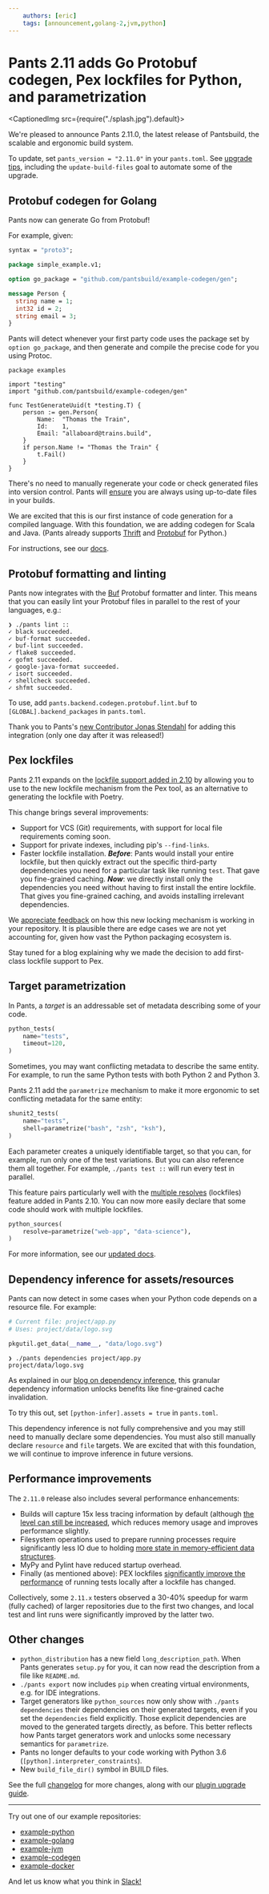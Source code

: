 ```yaml
---
    authors: [eric]
    tags: [announcement,golang-2,jvm,python]
---
```


# Pants 2.11 adds Go Protobuf codegen, Pex lockfiles for Python, and parametrization

<CaptionedImg src={require("./splash.jpg").default}></CaptionedImg>

<!--truncate-->

We're pleased to announce Pants 2.11.0, the latest release of Pantsbuild, the scalable and ergonomic build system.

To update, set `pants_version = "2.11.0"` in your `pants.toml`. See [upgrade tips](https://www.pantsbuild.org/docs/upgrade-tips), including the `update-build-files` goal to automate some of the upgrade.

## Protobuf codegen for Golang

Pants now can generate Go from Protobuf!

For example, given:

```protobuf
syntax = "proto3";

package simple_example.v1;

option go_package = "github.com/pantsbuild/example-codegen/gen";

message Person {
  string name = 1;
  int32 id = 2;
  string email = 3;
}
```

Pants will detect whenever your first party code uses the package set by `option go_package`, and then generate and compile the precise code for you using Protoc.

```golang
package examples

import "testing"
import "github.com/pantsbuild/example-codegen/gen"

func TestGenerateUuid(t *testing.T) {
    person := gen.Person{
        Name:  "Thomas the Train",
        Id:    1,
        Email: "allaboard@trains.build",
    }
    if person.Name != "Thomas the Train" {
        t.Fail()
    }
}
```

There's no need to manually regenerate your code or check generated files into version control. Pants will [ensure](../2022-03-07-thrift-python/index.md) you are always using up-to-date files in your builds.

We are excited that this is our first instance of code generation for a compiled language. With this foundation, we are adding codegen for Scala and Java. (Pants already supports [Thrift](https://www.pantsbuild.org/docs/thrift-python) and [Protobuf](https://www.pantsbuild.org/docs/protobuf-python) for Python.)

For instructions, see our [docs](https://www.pantsbuild.org/v2.11/docs/protobuf-go).

## Protobuf formatting and linting

Pants now integrates with the [Buf](https://docs.buf.build/lint/overviewhttps://docs.buf.build/lint/overview) Protobuf formatter and linter. This means that you can easily lint your Protobuf files in parallel to the rest of your languages, e.g.:

```
❯ ./pants lint ::
✓ black succeeded.
✓ buf-format succeeded.
✓ buf-lint succeeded.
✓ flake8 succeeded.
✓ gofmt succeeded.
✓ google-java-format succeeded.
✓ isort succeeded.
✓ shellcheck succeeded.
✓ shfmt succeeded.
```

To use, add `pants.backend.codegen.protobuf.lint.buf` to `[GLOBAL].backend_packages` in `pants.toml`.

Thank you to Pants's [new Contributor Jonas Stendahl](https://groups.google.com/g/pants-devel/c/WRZanfHS_cs/m/yA0PhAr6AQAJ) for adding this integration (only one day after it was released!)

## Pex lockfiles

Pants 2.11 expands on the [lockfile support added in 2.10](../2022-03-23-introducing-pants-2-10/index.md) by allowing you to use to the new lockfile mechanism from the Pex tool, as an alternative to generating the lockfile with Poetry.

This change brings several improvements:

- Support for VCS (Git) requirements, with support for local file requirements coming soon.
- Support for private indexes, including pip's `--find-links`.
- Faster lockfile installation. _**Before**_: Pants would install your entire lockfile, but then quickly extract out the specific third-party dependencies you need for a particular task like running `test`. That gave you fine-grained caching. **_Now_**: we directly install only the dependencies you need without having to first install the entire lockfile. That gives you fine-grained caching, and avoids installing irrelevant dependencies.

We [appreciate feedback](https://www.pantsbuild.org/docs/getting-help) on how this new locking mechanism is working in your repository. It is plausible there are edge cases we are not yet accounting for, given how vast the Python packaging ecosystem is.

Stay tuned for a blog explaining why we made the decision to add first-class lockfile support to Pex.

## Target parametrization

In Pants, a _target_ is an addressable set of metadata describing some of your code.

```python
python_tests(
    name="tests",
    timeout=120,
)
```

Sometimes, you may want conflicting metadata to describe the same entity. For example, to run the same Python tests with both Python 2 and Python 3.

Pants 2.11 add the `parametrize` mechanism to make it more ergonomic to set conflicting metadata for the same entity:

```python
shunit2_tests(
    name="tests",
    shell=parametrize("bash", "zsh", "ksh"),
)
```

Each parameter creates a uniquely identifiable target, so that you can, for example, run only one of the test variations. But you can also reference them all together. For example, `./pants test ::` will run every test in parallel.

This feature pairs particularly well with the [multiple resolves](../2022-05-25-multiple-lockfiles-python/index.md) (lockfiles) feature added in Pants 2.10. You can now more easily declare that some code should work with multiple lockfiles.

```python
python_sources(
    resolve=parametrize("web-app", "data-science"),
)
```

For more information, see our [updated docs](https://www.pantsbuild.org/v2.11/docs/targets#parametrizing-targets).

## Dependency inference for assets/resources

Pants can now detect in some cases when your Python code depends on a resource file. For example:

```python
# Current file: project/app.py
# Uses: project/data/logo.svg

pkgutil.get_data(__name__, "data/logo.svg")
```

```
❯ ./pants dependencies project/app.py
project/data/logo.svg
```

As explained in our [blog on dependency inference](../2020-10-29-dependency-inference/index.md), this granular dependency information unlocks benefits like fine-grained cache invalidation.

To try this out, set `[python-infer].assets = true` in `pants.toml`.

This dependency inference is not fully comprehensive and you may still need to manually declare some dependencies. You must also still manually declare `resource` and `file` targets. We are excited that with this foundation, we will continue to improve inference in future versions.

## Performance improvements

The `2.11.0` release also includes several performance enhancements:

- Builds will capture 15x less tracing information by default (although [the level can still be increased](https://www.pantsbuild.org/v2.11/docs/reference-global#section-streaming-workunits-level), which reduces memory usage and improves performance slightly.
- Filesystem operations used to prepare running processes require significantly less IO due to holding [more state in memory-efficient data structures](https://github.com/pantsbuild/pants/issues/13112).
- MyPy and Pylint have reduced startup overhead.
- Finally (as mentioned above): PEX lockfiles [significantly improve the performance](https://github.com/pantsbuild/pants/pull/14944) of running tests locally after a lockfile has changed.

Collectively, some `2.11.x` testers observed a 30-40% speedup for warm (fully cached) of larger repositories due to the first two changes, and local test and lint runs were significantly improved by the latter two.

## Other changes

- `python_distribution` has a new field `long_description_path`. When Pants generates `setup.py` for you, it can now read the description from a file like `README.md`.
- `./pants export` now includes `pip` when creating virtual environments, e.g. for IDE integrations.
- Target generators like `python_sources` now only show with `./pants dependencies` their dependencies on their generated targets, even if you set the `dependencies` field explicitly. Those explicit dependencies are moved to the generated targets directly, as before. This better reflects how Pants target generators work and unlocks some necessary semantics for `parametrize`.
- Pants no longer defaults to your code working with Python 3.6 (`[python].interpreter_constraints`).
- New `build_file_dir()` symbol in BUILD files.

See the full [changelog](https://github.com/pantsbuild/pants/blob/main/src/python/pants/notes/2.11.x.md) for more changes, along with our [plugin upgrade guide](https://www.pantsbuild.org/docs/plugin-upgrade-guide).

---

Try out one of our example repositories:

- [example-python](https://github.com/pantsbuild/example-python)
- [example-golang](https://github.com/pantsbuild/example-golang)
- [example-jvm](https://github.com/pantsbuild/example-jvm)
- [example-codegen](https://github.com/pantsbuild/example-codegen)
- [example-docker](https://github.com/pantsbuild/example-docker)

And let us know what you think in [Slack!](https://www.pantsbuild.org/docs/getting-help)
